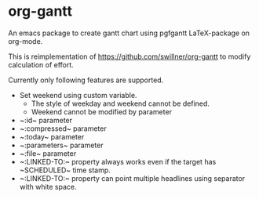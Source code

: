 # org-gantt
An emacs package to create gantt chart using pgfgantt LaTeX-package on org-mode.

This is reimplementation of https://github.com/swillner/org-gantt to modify calculation of effort.

Currently only following features are supported.
* Set weekend using custom variable.
  * The style of weekday and weekend cannot be defined.
  * Weekend cannot be modified by parameter
* ~:id~ parameter
* ~:compressed~ parameter
* ~:today~ parameter
* ~:parameters~ parameter
* ~:file~ parameter
* ~:LINKED-TO:~ property always works even if the target has ~SCHEDULED~ time stamp.
* ~:LINKED-TO:~ property can point multiple headlines using separator with white space.

